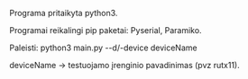 Programa pritaikyta python3.

Programai reikalingi pip paketai: 
Pyserial, 
Paramiko.

Paleisti: python3 main.py --d/-device deviceName

deviceName -> testuojamo įrenginio pavadinimas (pvz rutx11).
